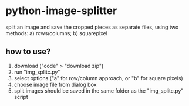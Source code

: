 # python-image-splitter
split an image and save the cropped pieces as separate files,
using two methods: a) rows/columns; b) squarepixel

## how to use?
1. download ("code" > "download zip")
2. run "img_splitc.py"
3. select options ("a" for row/column approach, or "b" for square pixels)
4. choose image file from dialog box
5. split images should be saved in the same folder as the "img_splitc.py" script


